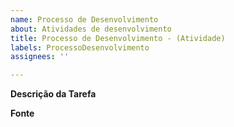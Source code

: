 ```yaml
---
name: Processo de Desenvolvimento
about: Atividades de desenvolvimento
title: Processo de Desenvolvimento - (Atividade)
labels: ProcessoDesenvolvimento
assignees: ''

---
```


**Descrição da Tarefa**

**Fonte**

